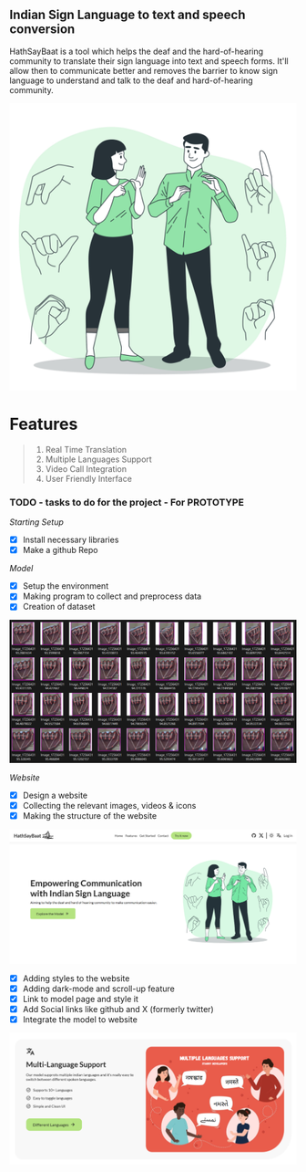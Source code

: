 ## Indian Sign Language to text and speech conversion

HathSayBaat is a tool which helps the deaf and the hard-of-hearing community to translate their sign language into text and speech forms. It'll allow then to communicate better and removes the barrier to know sign language to understand and talk to the deaf and hard-of-hearing community.

![](./Prototype/assets/images/10100507.jpg)

# Features

> 1. Real Time Translation
> 2. Multiple Languages Support
> 3. Video Call Integration
> 4. User Friendly Interface

### TODO - tasks to do for the project - For PROTOTYPE

_Starting Setup_

- [x] Install necessary libraries
- [x] Make a github Repo

_Model_

- [x] Setup the environment
- [x] Making program to collect and preprocess data
- [x] Creation of dataset

![](./Prototype/assets/images/notes/dataset-example.png)

_Website_

- [x] Design a website
- [x] Collecting the relevant images, videos & icons
- [x] Making the structure of the website

![](./Prototype/assets/images/notes/frontend-design.png)

- [x] Adding styles to the website
- [x] Adding dark-mode and scroll-up feature
- [x] Link to model page and style it
- [x] Add Social links like github and X (formerly twitter)
- [x] Integrate the model to website

![](./Prototype/assets/images/notes/multi-language-support.png)
